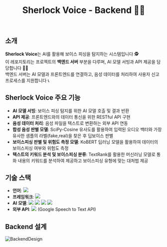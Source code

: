 <div align="center">
 
# Sherlock Voice - Backend 👩‍💻    

</div>

<br/> 

## 소개
**Sherlock Voice**는 AI를 활용해 보이스 피싱을 탐지하는 시스템입니다 🕵 <br/>
이 레포지토리는 프로젝트의 **백엔드 서버** 부분을 다루며, AI 모델 서빙과 API 제공을 담당합니다 👩‍💻 <br/>
백엔드 서버는 AI 모델과 프론트엔드를 연결하고, 음성 데이터를 처리하여 사용자 신고 프로세스를 지원합니다 📞 <br/>


## Sherlock Voice 주요 기능
- **AI 모델 서빙**: 보이스 피싱 탐지를 위한 AI 모델 호출 및 결과 반환
- **API 제공**: 프론트엔드와의 데이터 통신을 위한 RESTful API 구현
- **음성 데이터 처리**: 음성 파일을 텍스트로 변환하는 외부 API 연동
- **합성 음성 판별 모델**: SciPy-Cosine 유사도를 활용하여 입력된 오디오 백터와 가장 유사한 샘플의 라벨(fake,real)을 찾은 후 딥보이스 판별
- **보이스피싱 판별 및 위험도 측정 모델**: KoBERT 딥러닝 모델을 활용하여 데이터의 보이스피싱 여부와 위험도 측정
- **텍스트의 키워드 분석 및 보이스피싱 분류**: TextRank를 활용한 머신러닝 모델로 통화 내용의 키워드를 분석하여 제공하고 보이스피싱 유형에 맞는 대처법 제공


## 기술 스택
- **언어**: <img src="https://img.shields.io/badge/python-3776AB?style=for-the-badge&logo=python&logoColor=white">
- **프레임워크**: <img src="https://img.shields.io/badge/FastAPI-009688?style=for-the-badge&logo=FastAPI&logoColor=white">
- **AI 모델**: <img src="https://img.shields.io/badge/PyTorch-EE4C2C?style=for-the-badge&logo=PyTorch&logoColor=white"> <img src="https://img.shields.io/badge/SciPy-8CAAE6?style=for-the-badge&logo=SciPy&logoColor=white"> <img src="https://img.shields.io/badge/KoBERT-FF7102?style=for-the-badge&logoColor=white"> <img src="https://img.shields.io/badge/TextRank-8D5A9E?style=for-the-badge&logoColor=white">
- **외부 API**: <img src="https://img.shields.io/badge/Google Cloud-4285F4?style=for-the-badge&logo=Google Cloud&logoColor=white"> (Google Speech to Text API)


## Backend 설계
![BackendDesign](https://github.com/user-attachments/assets/0ad79ba9-3c7f-4bd1-a309-477fd546c405)



